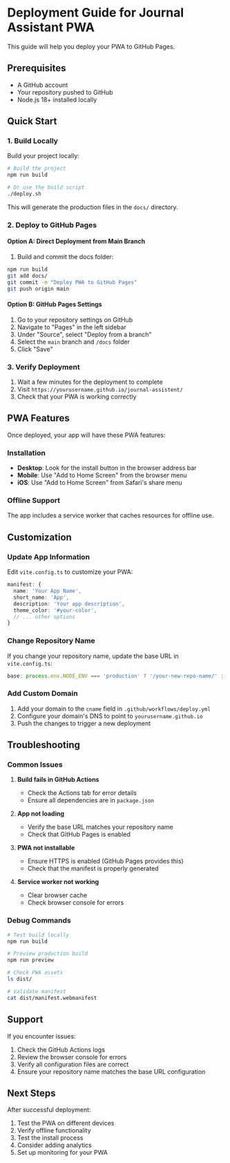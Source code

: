 # Deployment Guide for Journal Assistant PWA

This guide will help you deploy your PWA to GitHub Pages.

## Prerequisites

- A GitHub account
- Your repository pushed to GitHub
- Node.js 18+ installed locally

## Quick Start

### 1. Build Locally

Build your project locally:

```bash
# Build the project
npm run build

# Or use the build script
./deploy.sh
```

This will generate the production files in the `docs/` directory.

### 2. Deploy to GitHub Pages

#### Option A: Direct Deployment from Main Branch

1. Build and commit the docs folder:
```bash
npm run build
git add docs/
git commit -m "Deploy PWA to GitHub Pages"
git push origin main
```

#### Option B: GitHub Pages Settings

1. Go to your repository settings on GitHub
2. Navigate to "Pages" in the left sidebar
3. Under "Source", select "Deploy from a branch"
4. Select the `main` branch and `/docs` folder
5. Click "Save"

### 3. Verify Deployment

1. Wait a few minutes for the deployment to complete
2. Visit `https://yourusername.github.io/journal-assistent/`
3. Check that your PWA is working correctly

## PWA Features

Once deployed, your app will have these PWA features:

### Installation

- **Desktop**: Look for the install button in the browser address bar
- **Mobile**: Use "Add to Home Screen" from the browser menu
- **iOS**: Use "Add to Home Screen" from Safari's share menu

### Offline Support

The app includes a service worker that caches resources for offline use.

## Customization

### Update App Information

Edit `vite.config.ts` to customize your PWA:

```typescript
manifest: {
  name: 'Your App Name',
  short_name: 'App',
  description: 'Your app description',
  theme_color: '#your-color',
  // ... other options
}
```

### Change Repository Name

If you change your repository name, update the base URL in `vite.config.ts`:

```typescript
base: process.env.NODE_ENV === 'production' ? '/your-new-repo-name/' : '/',
```

### Add Custom Domain

1. Add your domain to the `cname` field in `.github/workflows/deploy.yml`
2. Configure your domain's DNS to point to `yourusername.github.io`
3. Push the changes to trigger a new deployment

## Troubleshooting

### Common Issues

1. **Build fails in GitHub Actions**
   - Check the Actions tab for error details
   - Ensure all dependencies are in `package.json`

2. **App not loading**
   - Verify the base URL matches your repository name
   - Check that GitHub Pages is enabled

3. **PWA not installable**
   - Ensure HTTPS is enabled (GitHub Pages provides this)
   - Check that the manifest is properly generated

4. **Service worker not working**
   - Clear browser cache
   - Check browser console for errors

### Debug Commands

```bash
# Test build locally
npm run build

# Preview production build
npm run preview

# Check PWA assets
ls dist/

# Validate manifest
cat dist/manifest.webmanifest
```

## Support

If you encounter issues:

1. Check the GitHub Actions logs
2. Review the browser console for errors
3. Verify all configuration files are correct
4. Ensure your repository name matches the base URL configuration

## Next Steps

After successful deployment:

1. Test the PWA on different devices
2. Verify offline functionality
3. Test the install process
4. Consider adding analytics
5. Set up monitoring for your PWA 